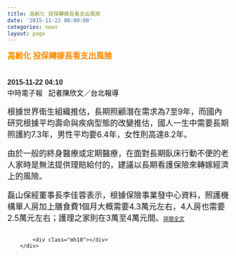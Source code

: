 ```yaml
---
title: 高齡化 投保轉嫁長看支出風險
date: '2015-11-22 00:00:00'
categories: news
layout: page
---
```


<div class="text">
			<div>
	<div>
		<strong><span style="color: rgb(255, 140, 0);"><span style="font-size: 18px;">高齡化 投保轉嫁長看支出風險</span></span></strong></div>
	<h1 style="border: 0px none; margin: 0px; outline: none 0px; padding: 0px; font-stretch: normal; font-size: 30px; line-height: 1.3; font-family: 微软雅黑, 黑体, 'helvetica neue', 'lucida grande', Arial, PMingLiU, 'Trebuchet MS', Helvetica, Verdana, sans-serif; color: rgb(49, 49, 51); width: 630px;">
		&nbsp;</h1>
	<h1 style="border: 0px none; margin: 0px; outline: none 0px; padding: 0px; font-stretch: normal; font-size: 30px; line-height: 1.3; font-family: 微软雅黑, 黑体, 'helvetica neue', 'lucida grande', Arial, PMingLiU, 'Trebuchet MS', Helvetica, Verdana, sans-serif; color: rgb(49, 49, 51); width: 630px;">
		<span style="color: rgb(34, 34, 34); font-family: Arial, Helvetica, sans-serif; font-size: 16px;">2015-11-22</span><span style="color: rgb(34, 34, 34); font-family: Arial, Helvetica, sans-serif; font-size: 16px;">&nbsp;04:10</span></h1>
	<div>
		<span style="font-size: 16px;">中時電子報 &nbsp;&nbsp;</span><span style="font-size: 16px;"><span style="color: rgb(0, 0, 0);"><span style="font-family: 'Microsoft Jhenghei', Verdana, Arial, PMingLiU, sans-serif; line-height: 20px;">記者陳欣文／台北報導</span>&nbsp;&nbsp;</span></span></div>
	<div>
		&nbsp;</div>
	<div>
		<span style="font-size: 18px;">根據世界衛生組織推估，長期照顧潛在需求為7至9年，而國內研究根據平均壽命與疾病型態的改變推估，國人一生中需要長期照護約7.3年，男性平均要6.4年，女性則高達8.2年。</span></div>
	<div>
		&nbsp;</div>
	<div>
		<span style="font-size: 18px;">由於一般的終身醫療或定期醫療，在面對長期臥床行動不便的老人家時是無法提供理賠給付的，建議以長期看護保險來轉嫁經濟上的風險。</span></div>
	<div>
		&nbsp;</div>
	<div>
		<span style="font-size: 18px;">磊山保經董事長李佳蓉表示，根據保險事業發中心資料，照護機構單人房加上膳食費1個月大概需要4.3萬元左右，4人房也需要2.5萬元左右；護理之家則在3萬至4萬元間。</span><a href="http://www.chinatimes.com/newspapers/20151122000211-260205" style="font-size: 9pt;">詳閱全文</a></div>
</div>
<div>
	&nbsp;</div>

			<div class="mh10"></div>
		</div>